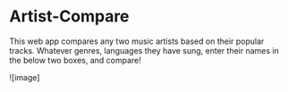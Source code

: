 # Artist-Compare
This web app compares any two music artists based on their popular tracks. Whatever genres, languages they have sung, enter their names in the below two boxes, and compare!

![image]
